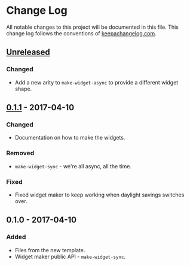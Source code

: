 # Change Log
All notable changes to this project will be documented in this file. This change log follows the conventions of [keepachangelog.com](http://keepachangelog.com/).

## [Unreleased]
### Changed
- Add a new arity to `make-widget-async` to provide a different widget shape.

## [0.1.1] - 2017-04-10
### Changed
- Documentation on how to make the widgets.

### Removed
- `make-widget-sync` - we're all async, all the time.

### Fixed
- Fixed widget maker to keep working when daylight savings switches over.

## 0.1.0 - 2017-04-10
### Added
- Files from the new template.
- Widget maker public API - `make-widget-sync`.

[Unreleased]: https://github.com/your-name/ring-tomcat-adapter/compare/0.1.1...HEAD
[0.1.1]: https://github.com/your-name/ring-tomcat-adapter/compare/0.1.0...0.1.1
